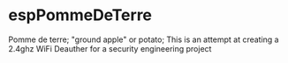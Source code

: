 # espPommeDeTerre
Pomme de terre; "ground apple" or potato; This is an attempt at creating a 2.4ghz WiFi Deauther for a security engineering project
